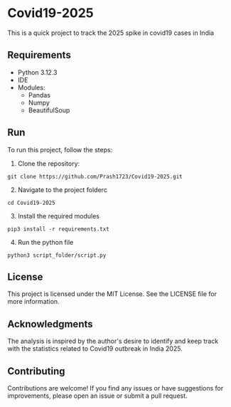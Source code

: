 # Covid19-2025
This is a quick project to track the 2025 spike in covid19 cases in India

## Requirements

- Python 3.12.3
- IDE
- Modules:
    - Pandas
    - Numpy
    - BeautifulSoup

## Run
To run this project, follow the steps:

1. Clone the repository:

```git clone https://github.com/Prash1723/Covid19-2025.git```

2. Navigate to the project folderc

```cd Covid19-2025```

3. Install the required modules

```pip3 install -r requirements.txt```

4. Run the python file

```python3 script_folder/script.py```

## License
This project is licensed under the MIT License. See the LICENSE file for more information.

## Acknowledgments
The analysis is inspired by the author's desire to identify and keep track with the statistics related to Covid19 outbreak in India 2025.

## Contributing
Contributions are welcome! If you find any issues or have suggestions for improvements, please open an issue or submit a pull request.

